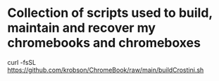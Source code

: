 # Collection of scripts used to build, maintain and recover my chromebooks and chromeboxes

curl -fsSL https://github.com/krobson/ChromeBook/raw/main/buildCrostini.sh 
